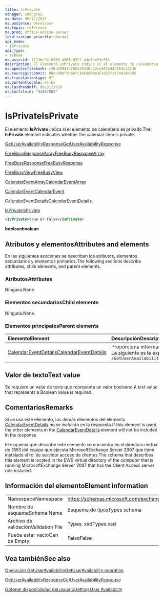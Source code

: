 ```yaml
---
title: IsPrivate
manager: sethgros
ms.date: 09/17/2015
ms.audience: Developer
ms.topic: reference
ms.prod: office-online-server
localization_priority: Normal
api_name:
- IsPrivate
api_type:
- schema
ms.assetid: 1712bc94-9789-4507-8521-bde1be51e331
description: El elemento IsPrivate indica si el elemento de calendario es privado.
ms.openlocfilehash: c36c659414700439436cd2ca903e443164c1473b
ms.sourcegitcommit: 88ec988f2bb67c1866d06b361615f3674a24e795
ms.translationtype: MT
ms.contentlocale: es-ES
ms.lasthandoff: 05/31/2020
ms.locfileid: "44457805"
---
```

# <a name="isprivate"></a><span data-ttu-id="129b1-103">IsPrivate</span><span class="sxs-lookup"><span data-stu-id="129b1-103">IsPrivate</span></span>

<span data-ttu-id="129b1-104">El elemento **IsPrivate** indica si el elemento de calendario es privado.</span><span class="sxs-lookup"><span data-stu-id="129b1-104">The **IsPrivate** element indicates whether the calendar item is private.</span></span> 
  
[<span data-ttu-id="129b1-105">GetUserAvailabilityResponse</span><span class="sxs-lookup"><span data-stu-id="129b1-105">GetUserAvailabilityResponse</span></span>](getuseravailabilityresponse.md)
  
[<span data-ttu-id="129b1-106">FreeBusyResponseArray</span><span class="sxs-lookup"><span data-stu-id="129b1-106">FreeBusyResponseArray</span></span>](freebusyresponsearray.md)
  
[<span data-ttu-id="129b1-107">FreeBusyResponse</span><span class="sxs-lookup"><span data-stu-id="129b1-107">FreeBusyResponse</span></span>](freebusyresponse.md)
  
[<span data-ttu-id="129b1-108">FreeBusyView</span><span class="sxs-lookup"><span data-stu-id="129b1-108">FreeBusyView</span></span>](freebusyview.md)
  
[<span data-ttu-id="129b1-109">CalendarEventArray</span><span class="sxs-lookup"><span data-stu-id="129b1-109">CalendarEventArray</span></span>](calendareventarray.md)
  
[<span data-ttu-id="129b1-110">CalendarEvent</span><span class="sxs-lookup"><span data-stu-id="129b1-110">CalendarEvent</span></span>](calendarevent.md)
  
[<span data-ttu-id="129b1-111">CalendarEventDetails</span><span class="sxs-lookup"><span data-stu-id="129b1-111">CalendarEventDetails</span></span>](calendareventdetails.md)
  
[<span data-ttu-id="129b1-112">IsPrivate</span><span class="sxs-lookup"><span data-stu-id="129b1-112">IsPrivate</span></span>](isprivate.md)
  
```xml
<IsPrivate>true or false</IsPrivate>
```

 <span data-ttu-id="129b1-113">**boolean**</span><span class="sxs-lookup"><span data-stu-id="129b1-113">**boolean**</span></span>
## <a name="attributes-and-elements"></a><span data-ttu-id="129b1-114">Atributos y elementos</span><span class="sxs-lookup"><span data-stu-id="129b1-114">Attributes and elements</span></span>

<span data-ttu-id="129b1-115">En las siguientes secciones se describen los atributos, elementos secundarios y elementos primarios.</span><span class="sxs-lookup"><span data-stu-id="129b1-115">The following sections describe attributes, child elements, and parent elements.</span></span>
  
### <a name="attributes"></a><span data-ttu-id="129b1-116">Atributos</span><span class="sxs-lookup"><span data-stu-id="129b1-116">Attributes</span></span>

<span data-ttu-id="129b1-117">Ninguna.</span><span class="sxs-lookup"><span data-stu-id="129b1-117">None.</span></span>
  
### <a name="child-elements"></a><span data-ttu-id="129b1-118">Elementos secundarios</span><span class="sxs-lookup"><span data-stu-id="129b1-118">Child elements</span></span>

<span data-ttu-id="129b1-119">Ninguna.</span><span class="sxs-lookup"><span data-stu-id="129b1-119">None.</span></span>
  
### <a name="parent-elements"></a><span data-ttu-id="129b1-120">Elementos principales</span><span class="sxs-lookup"><span data-stu-id="129b1-120">Parent elements</span></span>

|<span data-ttu-id="129b1-121">**Elemento**</span><span class="sxs-lookup"><span data-stu-id="129b1-121">**Element**</span></span>|<span data-ttu-id="129b1-122">**Descripción**</span><span class="sxs-lookup"><span data-stu-id="129b1-122">**Description**</span></span>|
|:-----|:-----|
|[<span data-ttu-id="129b1-123">CalendarEventDetails</span><span class="sxs-lookup"><span data-stu-id="129b1-123">CalendarEventDetails</span></span>](calendareventdetails.md) <br/> |<span data-ttu-id="129b1-124">Proporciona información adicional acerca de un evento de calendario.</span><span class="sxs-lookup"><span data-stu-id="129b1-124">Provides additional information about a calendar event.</span></span>  <br/> <span data-ttu-id="129b1-125">La siguiente es la expresión XPath a este elemento:</span><span class="sxs-lookup"><span data-stu-id="129b1-125">The following is the XPath expression to this element:</span></span>  <br/>  `/GetUserAvailabilityResponse/FreeBusyResponseArray/FreeBusyResponse/FreeBusyView/CalendarEventArray/CalendarEvent[i]/CalendarEventDetails` <br/> |
   
## <a name="text-value"></a><span data-ttu-id="129b1-126">Valor de texto</span><span class="sxs-lookup"><span data-stu-id="129b1-126">Text value</span></span>

<span data-ttu-id="129b1-127">Se requiere un valor de texto que representa un valor booleano.</span><span class="sxs-lookup"><span data-stu-id="129b1-127">A text value that represents a Boolean value is required.</span></span>
  
## <a name="remarks"></a><span data-ttu-id="129b1-128">Comentarios</span><span class="sxs-lookup"><span data-stu-id="129b1-128">Remarks</span></span>

<span data-ttu-id="129b1-129">Si se usa este elemento, los demás elementos del elemento [CalendarEventDetails](calendareventdetails.md) no se incluirán en la respuesta.</span><span class="sxs-lookup"><span data-stu-id="129b1-129">If this element is used, the other elements in the [CalendarEventDetails](calendareventdetails.md) element will not be included in the response.</span></span> 
  
<span data-ttu-id="129b1-130">El esquema que describe este elemento se encuentra en el directorio virtual de EWS del equipo que ejecuta MicrosoftExchange Server 2007 que tiene instalado el rol de servidor acceso de clientes.</span><span class="sxs-lookup"><span data-stu-id="129b1-130">The schema that describes this element is located in the EWS virtual directory of the computer that is running MicrosoftExchange Server 2007 that has the Client Access server role installed.</span></span>
  
## <a name="element-information"></a><span data-ttu-id="129b1-131">Información del elemento</span><span class="sxs-lookup"><span data-stu-id="129b1-131">Element information</span></span>

|||
|:-----|:-----|
|<span data-ttu-id="129b1-132">Namespace</span><span class="sxs-lookup"><span data-stu-id="129b1-132">Namespace</span></span>  <br/> |https://schemas.microsoft.com/exchange/services/2006/types  <br/> |
|<span data-ttu-id="129b1-133">Nombre de esquema</span><span class="sxs-lookup"><span data-stu-id="129b1-133">Schema Name</span></span>  <br/> |<span data-ttu-id="129b1-134">Esquema de tipos</span><span class="sxs-lookup"><span data-stu-id="129b1-134">Types schema</span></span>  <br/> |
|<span data-ttu-id="129b1-135">Archivo de validación</span><span class="sxs-lookup"><span data-stu-id="129b1-135">Validation File</span></span>  <br/> |<span data-ttu-id="129b1-136">Types. xsd</span><span class="sxs-lookup"><span data-stu-id="129b1-136">Types.xsd</span></span>  <br/> |
|<span data-ttu-id="129b1-137">Puede estar vacío</span><span class="sxs-lookup"><span data-stu-id="129b1-137">Can be Empty</span></span>  <br/> |<span data-ttu-id="129b1-138">Falso</span><span class="sxs-lookup"><span data-stu-id="129b1-138">False</span></span>  <br/> |
   
## <a name="see-also"></a><span data-ttu-id="129b1-139">Vea también</span><span class="sxs-lookup"><span data-stu-id="129b1-139">See also</span></span>



[<span data-ttu-id="129b1-140">Operación GetUserAvailability</span><span class="sxs-lookup"><span data-stu-id="129b1-140">GetUserAvailability operation</span></span>](getuseravailability-operation.md)
  
[<span data-ttu-id="129b1-141">GetUserAvailabilityResponse</span><span class="sxs-lookup"><span data-stu-id="129b1-141">GetUserAvailabilityResponse</span></span>](getuseravailabilityresponse.md)


[<span data-ttu-id="129b1-142">Obtener disponibilidad del usuario</span><span class="sxs-lookup"><span data-stu-id="129b1-142">Getting User Availability</span></span>](https://msdn.microsoft.com/library/d4133fcb-9b0f-4e6b-aadf-a389da83516a%28Office.15%29.aspx)

